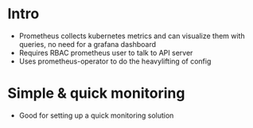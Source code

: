 # Intro
* Prometheus collects kubernetes metrics and can visualize them with queries, no need for a grafana dashboard
* Requires RBAC prometheus user to talk to API server
* Uses prometheus-operator to do the heavylifting of config

# Simple & quick monitoring
* Good for setting up a quick monitoring solution
